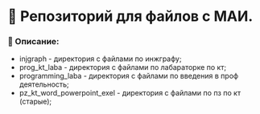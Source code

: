 # :dizzy: Репозиторий для файлов с МАИ.
### :love_letter: Описание:<br>
 - injgraph - директория с файлами по инжграфу;<br>
 - prog_kt_laba - директория с файлами по лабараторке по кт;<br>
 - programming_laba - директория с файлами по введения в проф деятельность;<br>
 - pz_kt_word_powerpoint_exel - директория с файлами по пз по кт (старые);<br>
